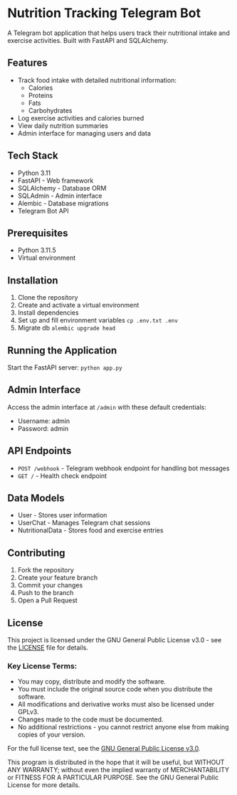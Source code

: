
# Nutrition Tracking Telegram Bot

A Telegram bot application that helps users track their nutritional intake and exercise activities. Built with FastAPI and SQLAlchemy.

## Features

- Track food intake with detailed nutritional information:
  - Calories
  - Proteins
  - Fats
  - Carbohydrates
- Log exercise activities and calories burned
- View daily nutrition summaries
- Admin interface for managing users and data

## Tech Stack

- Python 3.11
- FastAPI - Web framework
- SQLAlchemy - Database ORM
- SQLAdmin - Admin interface
- Alembic - Database migrations
- Telegram Bot API

## Prerequisites

- Python 3.11.5
- Virtual environment

## Installation

1. Clone the repository
2. Create and activate a virtual environment
3. Install dependencies
4. Set up and fill environment variables `cp .env.txt .env`
5. Migrate db `alembic upgrade head`


## Running the Application

Start the FastAPI server:
`python app.py`

## Admin Interface

Access the admin interface at `/admin` with these default credentials:
- Username: admin
- Password: admin

## API Endpoints

- `POST /webhook` - Telegram webhook endpoint for handling bot messages
- `GET /` - Health check endpoint

## Data Models

- User - Stores user information
- UserChat - Manages Telegram chat sessions
- NutritionalData - Stores food and exercise entries

## Contributing

1. Fork the repository
2. Create your feature branch
3. Commit your changes
4. Push to the branch
5. Open a Pull Request

## License

This project is licensed under the GNU General Public License v3.0 - see the [LICENSE](LICENSE) file for details.

### Key License Terms:

- You may copy, distribute and modify the software.
- You must include the original source code when you distribute the software.
- All modifications and derivative works must also be licensed under GPLv3.
- Changes made to the code must be documented.
- No additional restrictions - you cannot restrict anyone else from making copies of your version.

For the full license text, see the [GNU General Public License v3.0](https://www.gnu.org/licenses/gpl-3.0.en.html).

This program is distributed in the hope that it will be useful, but WITHOUT ANY WARRANTY; without even the implied warranty of MERCHANTABILITY or FITNESS FOR A PARTICULAR PURPOSE. See the GNU General Public License for more details.
